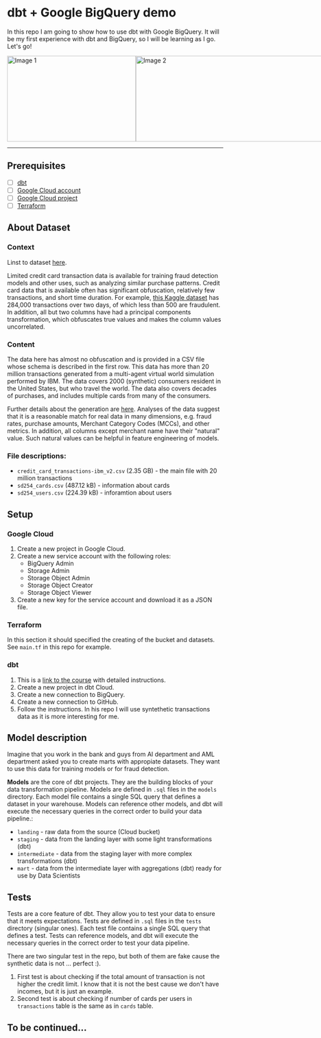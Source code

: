 # dbt + Google BigQuery demo

In this repo I am going to show how to use dbt with Google BigQuery.
It will be my first experience with dbt and BigQuery, so I will be learning as I go.
Let's go!

<div style="display: flex;">
  <img src="https://images.g2crowd.com/uploads/product/image/social_landscape/social_landscape_017ca5b65bc8cc79fa434f2716af16ee/dbt.png" alt="Image 1" width="300" height="200">
  <img src="https://pngset.com/images/google-big-query-logo-download-vector-logos-logo-google-bigquery-text-number-symbol-alphabet-transparent-png-2501117.png" alt="Image 2" width="500" height="200">
</div>

___


## Prerequisites

- [ ] [dbt](https://docs.getdbt.com/dbt-cli/installation)
- [ ] [Google Cloud account](https://cloud.google.com/)
- [ ] [Google Cloud project](https://cloud.google.com/resource-manager/docs/creating-managing-projects)
- [ ] [Terraform](https://www.terraform.io/downloads.html)

## About Dataset

### Context

Linst to dataset [here](https://www.kaggle.com/datasets/ealtman2019/credit-card-transactions?select=credit_card_transactions-ibm_v2.csv).

Limited credit card transaction data is available for training fraud detection models and other uses, such as analyzing similar purchase patterns. Credit card data that is available often has significant obfuscation, relatively few transactions, and short time duration. For example, [this Kaggle dataset](https://www.kaggle.com/mlg-ulb/creditcardfraud) has 284,000 transactions over two days, of which less than 500 are fraudulent. In addition, all but two columns have had a principal components transformation, which obfuscates true values and makes the column values uncorrelated.

### Content
The data here has almost no obfuscation and is provided in a CSV file whose schema is described in the first row. This data has more than 20 million transactions generated from a multi-agent virtual world simulation performed by IBM. The data covers 2000 (synthetic) consumers resident in the United States, but who travel the world. The data also covers decades of purchases, and includes multiple cards from many of the consumers.

Further details about the generation are [here](https://arxiv.org/abs/1910.03033). Analyses of the data suggest that it is a reasonable match for real data in many dimensions, e.g. fraud rates, purchase amounts, Merchant Category Codes (MCCs), and other metrics. In addition, all columns except merchant name have their "natural" value. Such natural values can be helpful in feature engineering of models.

### File descriptions:

- `credit_card_transactions-ibm_v2.csv` (2.35 GB) - the main file with 20 million transactions
- `sd254_cards.csv` (487.12 kB) - information about cards
- `sd254_users.csv` (224.39 kB) - inforamtion about users

## Setup

### Google Cloud

1. Create a new project in Google Cloud.
2. Create a new service account with the following roles:
    - BigQuery Admin
    - Storage Admin
    - Storage Object Admin
    - Storage Object Creator
    - Storage Object Viewer
3. Create a new key for the service account and download it as a JSON file.

### Terraform

In this section it should specified the creating of the bucket and datasets. See `main.tf` in this repo for example.

### dbt

1. This is a [link to the course](https://courses.getdbt.com/courses/fundamentals) with detailed instructions. 
2. Create a new project in dbt Cloud.
3. Create a new connection to BigQuery.
4. Create a new connection to GitHub.
5. Follow the instructions. In his repo I will use syntethetic transactions data as it is more interesting for me.

## Model description

Imagine that you work in the bank and guys from AI department and AML department asked you to create marts  with appropiate datasets. They want to use this data for training models or for fraud detection. 

**Models** are the core of dbt projects. They are the building blocks of your data transformation pipeline. Models are defined in `.sql` files in the `models` directory. Each model file contains a single SQL query that defines a dataset in your warehouse. Models can reference other models, and dbt will execute the necessary queries in the correct order to build your data pipeline.:

- `landing` - raw data from the source (Cloud bucket)
- `staging` - data from the landing layer with some light transformations (dbt)
- `intermediate` - data from the staging layer with more complex transformations (dbt)
- `mart` - data from the intermediate layer with aggregations (dbt) ready for use by Data Scientists

## Tests

Tests are a core feature of dbt. They allow you to test your data to ensure that it meets expectations. Tests are defined in `.sql` files in the `tests` directory (singular ones). Each test file contains a single SQL query that defines a test. Tests can reference models, and dbt will execute the necessary queries in the correct order to test your data pipeline.

There are two singular test in the repo, but both of them are fake cause the synthetic data is not ... perfect :).

1. First test is about checking if the total amount of transaction is not higher the credit limit. I know that it is not the best cause we don't have incomes, but it is just an example.
2. Second test is about checking if number of cards per users in `transactions` table is the same as in `cards` table.

## To be continued...